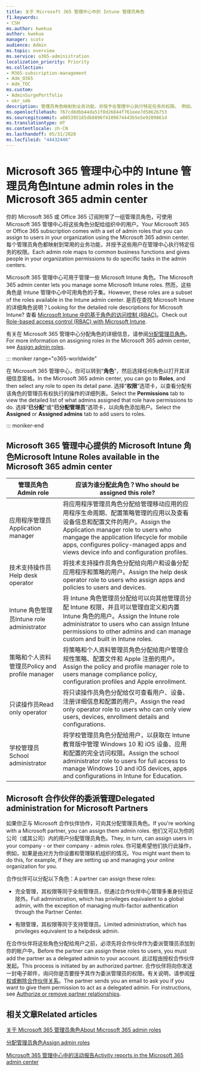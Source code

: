 ```yaml
---
title: 关于 Microsoft 365 管理中心中的 Intune 管理员角色
f1.keywords:
- CSH
ms.author: kwekua
author: kwekua
manager: scotv
audience: Admin
ms.topic: overview
ms.service: o365-administration
localization_priority: Priority
ms.collection:
- M365-subscription-management
- Adm_O365
- Adm_TOC
ms.custom:
- AdminSurgePortfolio
- okr_smb
description: 管理员角色映射到业务功能，并授予在管理中心执行特定任务的权限。 例如，服务管理员可打开 Microsoft 的支持票证。
ms.openlocfilehash: 767cd8dbb44da51f0d26844f761eee7d5862b753
ms.sourcegitcommit: a005395165db8896f4109674443b5e5e9209861d
ms.translationtype: HT
ms.contentlocale: zh-CN
ms.lasthandoff: 05/31/2020
ms.locfileid: "44432446"
---
```

# <a name="intune-admin-roles-in-the-microsoft-365-admin-center"></a><span data-ttu-id="a7ad8-104">Microsoft 365 管理中心中的 Intune 管理员角色</span><span class="sxs-lookup"><span data-stu-id="a7ad8-104">Intune admin roles in the Microsoft 365 admin center</span></span>

<span data-ttu-id="a7ad8-105">你的 Microsoft 365 或 Office 365 订阅附带了一组管理员角色，可使用 Microsoft 365 管理中心将这些角色分配给组织中的用户。</span><span class="sxs-lookup"><span data-stu-id="a7ad8-105">Your Microsoft 365 or Office 365 subscription comes with a set of admin roles that you can assign to users in your organization using the Microsoft 365 admin center.</span></span> <span data-ttu-id="a7ad8-106">每个管理员角色都映射到常用的业务功能，并授予这些用户在管理中心执行特定任务的权限。</span><span class="sxs-lookup"><span data-stu-id="a7ad8-106">Each admin role maps to common business functions and gives people in your organization permissions to do specific tasks in the admin centers.</span></span>

<span data-ttu-id="a7ad8-107">Microsoft 365 管理中心可用于管理一些 Microsoft Intune 角色。</span><span class="sxs-lookup"><span data-stu-id="a7ad8-107">The Microsoft 365 admin center lets you manage some Microsoft Intune roles.</span></span> <span data-ttu-id="a7ad8-108">然而，这些角色是 Intune 管理中心中可用角色的子集。</span><span class="sxs-lookup"><span data-stu-id="a7ad8-108">However, these roles are a subset of the roles available in the Intune admin center.</span></span> <span data-ttu-id="a7ad8-109">是否在查找 Microsoft Intune 的详细角色说明？</span><span class="sxs-lookup"><span data-stu-id="a7ad8-109">Looking for the detailed role descriptions for Microsoft Intune?</span></span> <span data-ttu-id="a7ad8-110">查看 [Microsoft Intune 中的基于角色的访问控制 (RBAC)](https://docs.microsoft.com/mem/intune/fundamentals/role-based-access-control)。</span><span class="sxs-lookup"><span data-stu-id="a7ad8-110">Check out [Role-based access control (RBAC) with Microsoft Intune](https://docs.microsoft.com/mem/intune/fundamentals/role-based-access-control).</span></span>

<span data-ttu-id="a7ad8-111">有关在 Microsoft 365 管理中心分配角色的详细信息，请参阅[分配管理员角色](assign-admin-roles.md)。</span><span class="sxs-lookup"><span data-stu-id="a7ad8-111">For more information on assigning roles in the Microsoft 365 admin center, see [Assign admin roles](assign-admin-roles.md).</span></span>

::: moniker range="o365-worldwide"

<span data-ttu-id="a7ad8-112">在 Microsoft 365 管理中心，你可以转到“**角色**”，然后选择任何角色以打开其详细信息窗格。</span><span class="sxs-lookup"><span data-stu-id="a7ad8-112">In the Microsoft 365 admin center, you can go to **Roles**, and then select any role to open its detail pane.</span></span> <span data-ttu-id="a7ad8-113">选择“**权限**”选项卡，以查看分配有该角色的管理员有权执行的操作的详细列表。</span><span class="sxs-lookup"><span data-stu-id="a7ad8-113">Select the **Permissions** tab to view the detailed list of what admins assigned that role have permissions to do.</span></span> <span data-ttu-id="a7ad8-114">选择“**已分配**”或“**已分配管理员**”选项卡，以向角色添加用户。</span><span class="sxs-lookup"><span data-stu-id="a7ad8-114">Select the **Assigned** or **Assigned admins** tab to add users to roles.</span></span>

::: moniker-end

## <a name="microsoft-intune-roles-available-in-the-microsoft-365-admin-center"></a><span data-ttu-id="a7ad8-115">Microsoft 365 管理中心提供的 Microsoft Intune 角色</span><span class="sxs-lookup"><span data-stu-id="a7ad8-115">Microsoft Intune Roles available in the Microsoft 365 admin center</span></span>

|<span data-ttu-id="a7ad8-116">管理员角色</span><span class="sxs-lookup"><span data-stu-id="a7ad8-116">Admin role</span></span>     |<span data-ttu-id="a7ad8-117">应该为谁分配此角色？</span><span class="sxs-lookup"><span data-stu-id="a7ad8-117">Who should be assigned this role?</span></span>  |
|---------|---------|
|<span data-ttu-id="a7ad8-118">应用程序管理员</span><span class="sxs-lookup"><span data-stu-id="a7ad8-118">Application manager</span></span>     |   <span data-ttu-id="a7ad8-119">将应用程序管理员角色分配给管理移动应用的应用程序生命周期、配置策略管理的应用以及查看设备信息和配置文件的用户。</span><span class="sxs-lookup"><span data-stu-id="a7ad8-119">Assign the Application manager role to users who mangage the application lifecycle for mobile apps, configures policy-managed apps and views device info and configuration profiles.</span></span>  |
|<span data-ttu-id="a7ad8-120">技术支持操作员</span><span class="sxs-lookup"><span data-stu-id="a7ad8-120">Help desk operator</span></span>     |   <span data-ttu-id="a7ad8-121">将技术支持操作员角色分配给向用户和设备分配应用程序和策略的用户。</span><span class="sxs-lookup"><span data-stu-id="a7ad8-121">Assign the help desk operator role to users who assign apps and policies to users and devices.</span></span> |
|<span data-ttu-id="a7ad8-122">Intune 角色管理员</span><span class="sxs-lookup"><span data-stu-id="a7ad8-122">Intune role administrator</span></span>    |   <span data-ttu-id="a7ad8-123">将 Intune 角色管理员分配给可以向其他管理员分配 Intune 权限，并且可以管理自定义和内置 Intune 角色的用户。</span><span class="sxs-lookup"><span data-stu-id="a7ad8-123">Assign the Intune role administrator to users who can assign Intune permissions to other admins and can manage custom and built in Intune roles.</span></span>   |
|<span data-ttu-id="a7ad8-124">策略和个人资料管理员</span><span class="sxs-lookup"><span data-stu-id="a7ad8-124">Policy and profile manager</span></span>     |   <span data-ttu-id="a7ad8-125">将策略和个人资料管理员角色分配给用户管理合规性策略、配置文件和 Apple 注册的用户。</span><span class="sxs-lookup"><span data-stu-id="a7ad8-125">Assign the policy and profile manager role to users manage compliance policy, configuration profiles and Apple enrollment.</span></span>   |
|<span data-ttu-id="a7ad8-126">只读操作员</span><span class="sxs-lookup"><span data-stu-id="a7ad8-126">Read only operator</span></span>     |   <span data-ttu-id="a7ad8-127">将只读操作员角色分配给仅可查看用户、设备、注册详细信息和配置的用户。</span><span class="sxs-lookup"><span data-stu-id="a7ad8-127">Assign the read only operator role to users who can only view users, devices, enrollment details and configurations.</span></span>   |
|<span data-ttu-id="a7ad8-128">学校管理员</span><span class="sxs-lookup"><span data-stu-id="a7ad8-128">School administrator</span></span>     |   <span data-ttu-id="a7ad8-129">将学校管理员角色分配给用户，以获取在 Intune 教育版中管理 Windows 10 和 iOS 设备、应用和配置的完全访问权限。</span><span class="sxs-lookup"><span data-stu-id="a7ad8-129">Assign the school administrator role to users for full access to manage Windows 10 and iOS devices, apps and configurations in Intune for Education.</span></span>   |

## <a name="delegated-administration-for-microsoft-partners"></a><span data-ttu-id="a7ad8-130">Microsoft 合作伙伴的委派管理</span><span class="sxs-lookup"><span data-stu-id="a7ad8-130">Delegated administration for Microsoft Partners</span></span>

<span data-ttu-id="a7ad8-131">如果你正与 Microsoft 合作伙伴协作，可向其分配管理员角色。</span><span class="sxs-lookup"><span data-stu-id="a7ad8-131">If you're working with a Microsoft partner, you can assign them admin roles.</span></span> <span data-ttu-id="a7ad8-132">他们又可以为你的公司（或其公司）内的用户分配管理员角色。</span><span class="sxs-lookup"><span data-stu-id="a7ad8-132">They, in turn, can assign users in your company - or their company - admin roles.</span></span> <span data-ttu-id="a7ad8-133">你可能希望他们执行此操作，例如，如果是由对方为你设置和管理联机组织的情况。</span><span class="sxs-lookup"><span data-stu-id="a7ad8-133">You might want them to do this, for example, if they are setting up and managing your online organization for you.</span></span>
  
<span data-ttu-id="a7ad8-134">合作伙伴可以分配以下角色：</span><span class="sxs-lookup"><span data-stu-id="a7ad8-134">A partner can assign these roles:</span></span>
  
- <span data-ttu-id="a7ad8-135">完全管理，其权限等同于全局管理员，但通过合作伙伴中心管理多重身份验证除外。</span><span class="sxs-lookup"><span data-stu-id="a7ad8-135">Full administration, which has privileges equivalent to a global admin, with the exception of managing multi-factor authentication through the Partner Center.</span></span>

- <span data-ttu-id="a7ad8-136">有限管理，其权限等同于支持管理员。</span><span class="sxs-lookup"><span data-stu-id="a7ad8-136">Limited administration, which has privileges equivalent to a helpdesk admin.</span></span>

<span data-ttu-id="a7ad8-137">在合作伙伴将这些角色分配给用户之前，必须先将合作伙伴作为委派管理员添加到你的帐户中。</span><span class="sxs-lookup"><span data-stu-id="a7ad8-137">Before the partner can assign these roles to users, you must add the partner as a delegated admin to your account.</span></span> <span data-ttu-id="a7ad8-138">此过程由授权合作伙伴发起。</span><span class="sxs-lookup"><span data-stu-id="a7ad8-138">This process is initiated by an authorized partner.</span></span> <span data-ttu-id="a7ad8-139">合作伙伴将向你发送一封电子邮件，询问你是否要授予其作为委派管理员的权限。有关说明，请参阅[授权或删除合作伙伴关系](https://docs.microsoft.com/microsoft-365/admin/misc/add-partner)。</span><span class="sxs-lookup"><span data-stu-id="a7ad8-139">The partner sends you an email to ask you if you want to give them permission to act as a delegated admin. For instructions, see [Authorize or remove partner relationships](https://docs.microsoft.com/microsoft-365/admin/misc/add-partner).</span></span>
  
## <a name="related-articles"></a><span data-ttu-id="a7ad8-140">相关文章</span><span class="sxs-lookup"><span data-stu-id="a7ad8-140">Related articles</span></span>

[<span data-ttu-id="a7ad8-141">关于 Microsoft 365 管理员角色</span><span class="sxs-lookup"><span data-stu-id="a7ad8-141">About Microsoft 365 admin roles</span></span>](about-admin-roles.md)

[<span data-ttu-id="a7ad8-142">分配管理员角色</span><span class="sxs-lookup"><span data-stu-id="a7ad8-142">Assign admin roles</span></span>](assign-admin-roles.md)

[<span data-ttu-id="a7ad8-143">Microsoft 365 管理中心中的活动报告</span><span class="sxs-lookup"><span data-stu-id="a7ad8-143">Activity reports in the Microsoft 365 admin center</span></span>](../activity-reports/activity-reports.md)